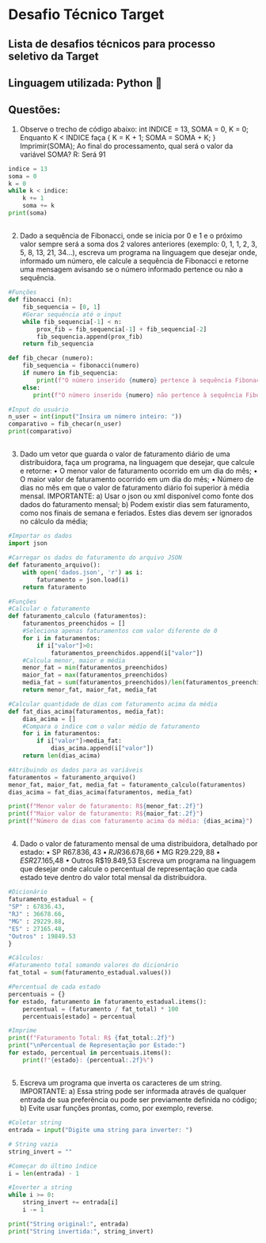 # Desafio Técnico Target 
## Lista de desafios técnicos para processo seletivo da Target
## Linguagem utilizada: Python 🐍

## Questões:

01) Observe o trecho de código abaixo: int INDICE = 13, SOMA = 0, K = 0;
Enquanto K < INDICE faça { K = K + 1; SOMA = SOMA + K; }
Imprimir(SOMA);
Ao final do processamento, qual será o valor da variável SOMA?
R: Será 91
~~~ python
indice = 13
soma = 0 
k = 0
while k < indice:
    k += 1
    soma += k
print(soma)
~~~
##
02) Dado a sequência de Fibonacci, onde se inicia por 0 e 1 e o próximo valor sempre será a soma dos 2 valores anteriores (exemplo: 0, 1, 1, 2, 3, 5, 8, 13, 21, 34...), escreva um programa na linguagem que desejar onde, informado um número, ele calcule a sequência de Fibonacci e retorne uma mensagem avisando se o número informado pertence ou não a sequência.
~~~ python
#Funções 
def fibonacci (n):
    fib_sequencia = [0, 1]
    #Gerar sequência até o input
    while fib_sequencia[-1] < n:
        prox_fib = fib_sequencia[-1] + fib_sequencia[-2]
        fib_sequencia.append(prox_fib) 
    return fib_sequencia

def fib_checar (numero):
    fib_sequencia = fibonacci(numero)
    if numero in fib_sequencia:
        print(f"O número inserido {numero} pertence à sequência Fibonacci")
    else:
       print(f"O número inserido {numero} não pertence à sequência Fibonacci")

#Input do usuário
n_user = int(input("Insira um número inteiro: "))
comparativo = fib_checar(n_user)
print(comparativo)
~~~
##
03) Dado um vetor que guarda o valor de faturamento diário de uma distribuidora, faça um programa, na linguagem que desejar, que calcule e retorne:
• O menor valor de faturamento ocorrido em um dia do mês;
• O maior valor de faturamento ocorrido em um dia do mês;
• Número de dias no mês em que o valor de faturamento diário foi superior à média mensal.
IMPORTANTE:
a) Usar o json ou xml disponível como fonte dos dados do faturamento mensal;
b) Podem existir dias sem faturamento, como nos finais de semana e feriados. Estes dias devem ser ignorados no cálculo da média;
~~~ python
#Importar os dados
import json

#Carregar os dados do faturamento do arquivo JSON
def faturamento_arquivo():
    with open('dados.json', 'r') as i:
        faturamento = json.load(i)
    return faturamento

#Funções
#Calcular o faturamento 
def faturamento_calculo (faturamentos):
    faturamentos_preenchidos = []
    #Seleciona apenas faturamentos com valor diferente de 0
    for i in faturamentos:
        if i["valor"]>0:
            faturamentos_preenchidos.append(i["valor"])
    #Calcula menor, maior e média
    menor_fat = min(faturamentos_preenchidos)
    maior_fat = max(faturamentos_preenchidos)
    media_fat = sum(faturamentos_preenchidos)/len(faturamentos_preenchidos)
    return menor_fat, maior_fat, media_fat

#Calcular quantidade de dias com faturamento acima da média
def fat_dias_acima(faturamentos, media_fat):
    dias_acima = []
    #Compara o indice com o valor médio de faturamento
    for i in faturamentos:
        if i["valor"]>media_fat:
            dias_acima.append(i["valor"])
    return len(dias_acima)

#Atribuindo os dados para as variáveis
faturamentos = faturamento_arquivo()
menor_fat, maior_fat, media_fat = faturamento_calculo(faturamentos)
dias_acima = fat_dias_acima(faturamentos, media_fat)

print(f"Menor valor de faturamento: R${menor_fat:.2f}")
print(f"Maior valor de faturamento: R${maior_fat:.2f}")
print(f"Número de dias com faturamento acima da média: {dias_acima}")
~~~
##
04) Dado o valor de faturamento mensal de uma distribuidora, detalhado por estado:
• SP  R$67.836,43
• RJ  R$36.678,66
• MG  R$29.229,88
• ES  R$27.165,48
• Outros  R$19.849,53
Escreva um programa na linguagem que desejar onde calcule o percentual de representação que cada estado teve dentro do valor total mensal da distribuidora.  
~~~ python
#Dicionário
faturamento_estadual = {
"SP" : 67836.43,
"RJ" : 36678.66,
"MG" : 29229.88,
"ES" : 27165.48,
"Outros" : 19849.53
}

#Cálculos:
#Faturamento total somando valores do dicionário
fat_total = sum(faturamento_estadual.values())

#Percentual de cada estado 
percentuais = {}
for estado, faturamento in faturamento_estadual.items():
    percentual = (faturamento / fat_total) * 100
    percentuais[estado] = percentual

#Imprime
print(f"Faturamento Total: R$ {fat_total:.2f}")
print("\nPercentual de Representação por Estado:")
for estado, percentual in percentuais.items():
    print(f"{estado}: {percentual:.2f}%")
~~~
##
05) Escreva um programa que inverta os caracteres de um string.
IMPORTANTE:
a) Essa string pode ser informada através de qualquer entrada de sua preferência ou pode ser previamente definida no código;
b) Evite usar funções prontas, como, por exemplo, reverse.
~~~ python
#Coletar string
entrada = input("Digite uma string para inverter: ")

# String vazia 
string_invert = ""

#Começar do último índice
i = len(entrada) - 1

#Inverter a string
while i >= 0:
    string_invert += entrada[i]
    i -= 1  

print("String original:", entrada)
print("String invertida:", string_invert)
~~~


